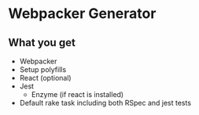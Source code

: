 # Webpacker Generator

## What you get

* Webpacker
* Setup polyfills
* React (optional)
* Jest
  * Enzyme (if react is installed)
* Default rake task including both RSpec and jest tests
